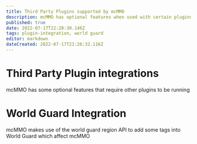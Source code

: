 ```yaml
---
title: Third Party Plugins supported by mcMMO
description: mcMMO has optional features when used with certain plugins
published: true
date: 2022-07-17T22:20:30.146Z
tags: plugin-integration, world guard
editor: markdown
dateCreated: 2022-07-17T21:26:32.116Z
---
```


# Third Party Plugin integrations

mcMMO has some optional features that require other plugins to be running

# World Guard Integration

mcMMO makes use of the world guard region API to add some tags into World Guard which affect mcMMO